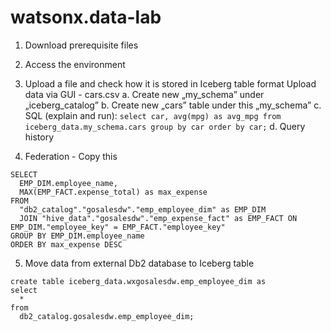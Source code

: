 # watsonx.data-lab

1. Download prerequisite files
2. Access the environment
3. Upload a file and check how it is stored in Iceberg table format
Upload data via GUI - cars.csv
a.	Create new „my_schema” under „iceberg_catalog”
b.	Create new „cars” table under this „my_schema”
c.	SQL (explain and run): 
```select car, avg(mpg) as avg_mpg from iceberg_data.my_schema.cars group by car order by car;```
d.	Query history

4. Federation - Copy this 
```
SELECT
  EMP_DIM.employee_name,
  MAX(EMP_FACT.expense_total) as max_expense
FROM
  "db2_catalog"."gosalesdw"."emp_employee_dim" as EMP_DIM
  JOIN "hive_data"."gosalesdw"."emp_expense_fact" as EMP_FACT ON EMP_DIM."employee_key" = EMP_FACT."employee_key"
GROUP BY EMP_DIM.employee_name
ORDER BY max_expense DESC
```

5. Move data from external Db2 database to Iceberg table
```
create table iceberg_data.wxgosalesdw.emp_employee_dim as
select
  *
from
  db2_catalog.gosalesdw.emp_employee_dim;
```

   
